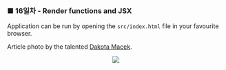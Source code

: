 <h3>■ 16일차 - Render functions and JSX</h3>

Application can be run by opening the `src/index.html` file in your favourite browser.

Article photo by the talented [Dakota Macek](https://unsplash.com/photos/L8wLVAM9na8).

<p align="center">
  <img src="./public/assets/render-functions-example.png"/>
</p>


